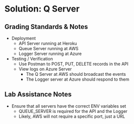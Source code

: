 # Solution: Q Server

## Grading Standards & Notes
  * Deployment
    * API Server running at Heroku
    * Queue Server running at AWS
    * Logger Server running at Azure
  * Testing / Verification
    * Use Postman to POST, PUT, DELETE records in the API
    * View logs on Azure Server
      * The Q Server at AWS should broadcast the events
      * The Logger server at Azure should respond to them

## Lab Assistance Notes
  * Ensure that all servers have the correct ENV variables set
    * QUEUE_SERVER is required for the API and the Logger
    * Likely, AWS will not require a specific port, just a URL
